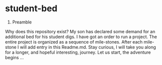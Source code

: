 # student-bed

1. Preamble

Why does this repository exist? My son has declared some demand for an additional bed for his student digs. I have got an order to run a project. The entire project is organized as a sequence of mile-stones. After each mile-stone I will add entry in this Readme.md. Stay curious, I will take you along for a longer, and hopeful interesting, journey. Let us start, the adventure begins ...
